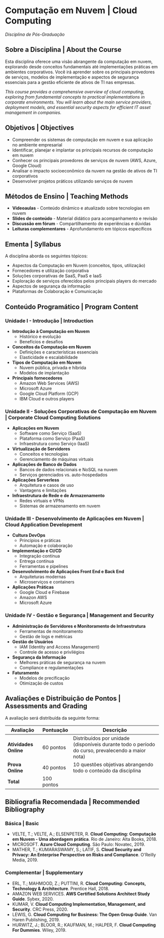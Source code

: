 # Computação em Nuvem | Cloud Computing
*Disciplina de Pós-Graduação*


##  Sobre a Disciplina | About the Course

Esta disciplina oferece uma visão abrangente da computação em nuvem, explorando desde conceitos fundamentais até implementações práticas em ambientes corporativos. Você irá aprender sobre os principais provedores de serviços, modelos de implementação e aspectos de segurança essenciais para a gestão eficiente de ativos de TI nas empresas.

*This course provides a comprehensive overview of cloud computing, exploring from fundamental concepts to practical implementations in corporate environments. You will learn about the main service providers, deployment models, and essential security aspects for efficient IT asset management in companies.*

##  Objetivos | Objectives

- Compreender os sistemas de computação em nuvem e sua aplicação no ambiente empresarial
- Identificar, planejar e implantar os principais recursos de computação em nuvem
- Conhecer os principais provedores de serviços de nuvem (AWS, Azure, Google Cloud)
- Analisar o impacto socioeconômico da nuvem na gestão de ativos de TI corporativos
- Desenvolver projetos práticos utilizando serviços de nuvem

##  Métodos de Ensino | Teaching Methods

-  **Videoaulas** - Conteúdo dinâmico e atualizado sobre tecnologias em nuvem
-  **Slides de conteúdo** - Material didático para acompanhamento e revisão
-  **Discussão em fórum** - Compartilhamento de experiências e dúvidas
-  **Leituras complementares** - Aprofundamento em tópicos específicos

## Ementa | Syllabus

A disciplina aborda os seguintes tópicos:
- Aspectos da Computação em Nuvem (conceitos, tipos, utilização)
- Fornecedores e utilização corporativa
- Soluções corporativas de SaaS, PaaS e IaaS
- Exploração de serviços oferecidos pelos principais players do mercado
- Aspectos de segurança da informação
- Plataformas de Colaboração e Comunicação

## Conteúdo Programático | Program Content

### Unidade I - Introdução | Introduction
- **Introdução à Computação em Nuvem**
  - Histórico e evolução
  - Benefícios e desafios
- **Conceitos da Computação em Nuvem**
  - Definições e características essenciais
  - Elasticidade e escalabilidade
- **Tipos de Computação em Nuvem**
  - Nuvem pública, privada e híbrida
  - Modelos de implantação
- **Principais fornecedores**
  - Amazon Web Services (AWS)
  - Microsoft Azure
  - Google Cloud Platform (GCP)
  - IBM Cloud e outros players

### Unidade II - Soluções Corporativas de Computação em Nuvem | Corporate Cloud Computing Solutions
- **Aplicações em Nuvem**
  - Software como Serviço (SaaS)
  - Plataforma como Serviço (PaaS)
  - Infraestrutura como Serviço (IaaS)
- **Virtualização de Servidores**
  - Conceitos e tecnologias
  - Gerenciamento de máquinas virtuais
- **Aplicações de Banco de Dados**
  - Bancos de dados relacionais e NoSQL na nuvem
  - Serviços gerenciados vs. auto-hospedados
- **Aplicações Serverless**
  - Arquitetura e casos de uso
  - Vantagens e limitações
- **Infraestrutura de Rede e de Armazenamento**
  - Redes virtuais e VPNs
  - Sistemas de armazenamento em nuvem

### Unidade III - Desenvolvimento de Aplicações em Nuvem | Cloud Application Development
- **Cultura DevOps**
  - Princípios e práticas
  - Automação e colaboração
- **Implementação e CI/CD**
  - Integração contínua
  - Entrega contínua
  - Ferramentas e pipelines
- **Desenvolvimento de Aplicações Front End e Back End**
  - Arquiteturas modernas
  - Microserviços e containers
- **Aplicações Práticas**
  - Google Cloud e Firebase
  - Amazon AWS
  - Microsoft Azure

### Unidade IV - Gestão e Segurança | Management and Security
- **Administração de Servidores e Monitoramento de Infraestrutura**
  - Ferramentas de monitoramento
  - Gestão de logs e métricas
- **Gestão de Usuários**
  - IAM (Identity and Access Management)
  - Controle de acesso e privilégios
- **Segurança da Informação**
  - Melhores práticas de segurança na nuvem
  - Compliance e regulamentações
- **Faturamento**
  - Modelos de precificação
  - Otimização de custos

##  Avaliações e Distribuição de Pontos | Assessments and Grading

A avaliação será distribuída da seguinte forma:

| Avaliação | Pontuação | Descrição |
|-----------|-----------|-----------|
| **Atividades Online** | 60 pontos | Distribuídos por unidade (disponíveis durante todo o período do curso, prevalecendo a maior nota) |
| **Prova Online** | 40 pontos | 10 questões objetivas abrangendo todo o conteúdo da disciplina |
| **Total** | 100 pontos | |

##  Bibliografia Recomendada | Recommended Bibliography

### Básica | Basic
- VELTE, T.; VELTE, A.; ELSENPETER, R. **Cloud Computing: Computação em Nuvem - Uma abordagem prática**. Rio de Janeiro: Alta Books, 2018.
- MICROSOFT. **Azure Cloud Computing**. São Paulo: Novatec, 2019.
- MATHER, T.; KUMARASWAMY, S.; LATIF, S. **Cloud Security and Privacy: An Enterprise Perspective on Risks and Compliance**. O'Reilly Media, 2019.

### Complementar | Supplementary
- ERL, T.; MAHMOOD, Z.; PUTTINI, R. **Cloud Computing: Concepts, Technology & Architecture**. Prentice Hall, 2018.
- AMAZON WEB SERVICES. **AWS Certified Solutions Architect Study Guide**. Sybex, 2020.
- KUMAR, V. **Cloud Computing Implementation, Management, and Security**. CRC Press, 2020.
- LEWIS, G. **Cloud Computing for Business: The Open Group Guide**. Van Haren Publishing, 2019.
- HURWITZ, J.; BLOOR, R.; KAUFMAN, M.; HALPER, F. **Cloud Computing For Dummies**. Wiley, 2019.

